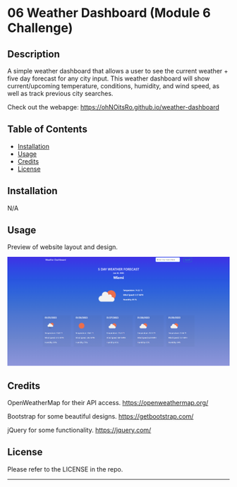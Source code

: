 # 06 Weather Dashboard (Module 6 Challenge)

## Description

A simple weather dashboard that allows a user to see the current weather + five day forecast for any city input. This weather dashboard will show current/upcoming temperature, conditions, humidity, and wind speed, as well as track previous city searches.

Check out the webapge: https://ohNOitsRo.github.io/weather-dashboard

## Table of Contents

- [Installation](#installation)
- [Usage](#usage)
- [Credits](#credits)
- [License](#license)

## Installation

N/A

## Usage

Preview of website layout and design.

![Sample Website Preview](./assets/weather-dashboard-demo.PNG)

## Credits

OpenWeatherMap for their API access.
https://openweathermap.org/

Bootstrap for some beautiful designs.
https://getbootstrap.com/

jQuery for some functionality.
https://jquery.com/


## License

Please refer to the LICENSE in the repo.

---